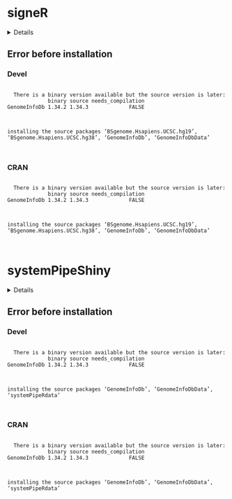 # signeR

<details>

* Version: 
* GitHub: https://github.com/ijlyttle/bsplus
* Source code: NA
* Number of recursive dependencies: 0

</details>

## Error before installation

### Devel

```

  There is a binary version available but the source version is later:
             binary source needs_compilation
GenomeInfoDb 1.34.2 1.34.3             FALSE



installing the source packages ‘BSgenome.Hsapiens.UCSC.hg19’, ‘BSgenome.Hsapiens.UCSC.hg38’, ‘GenomeInfoDb’, ‘GenomeInfoDbData’



```
### CRAN

```

  There is a binary version available but the source version is later:
             binary source needs_compilation
GenomeInfoDb 1.34.2 1.34.3             FALSE



installing the source packages ‘BSgenome.Hsapiens.UCSC.hg19’, ‘BSgenome.Hsapiens.UCSC.hg38’, ‘GenomeInfoDb’, ‘GenomeInfoDbData’



```
# systemPipeShiny

<details>

* Version: 
* GitHub: https://github.com/ijlyttle/bsplus
* Source code: NA
* Number of recursive dependencies: 0

</details>

## Error before installation

### Devel

```

  There is a binary version available but the source version is later:
             binary source needs_compilation
GenomeInfoDb 1.34.2 1.34.3             FALSE



installing the source packages ‘GenomeInfoDb’, ‘GenomeInfoDbData’, ‘systemPipeRdata’



```
### CRAN

```

  There is a binary version available but the source version is later:
             binary source needs_compilation
GenomeInfoDb 1.34.2 1.34.3             FALSE



installing the source packages ‘GenomeInfoDb’, ‘GenomeInfoDbData’, ‘systemPipeRdata’



```

